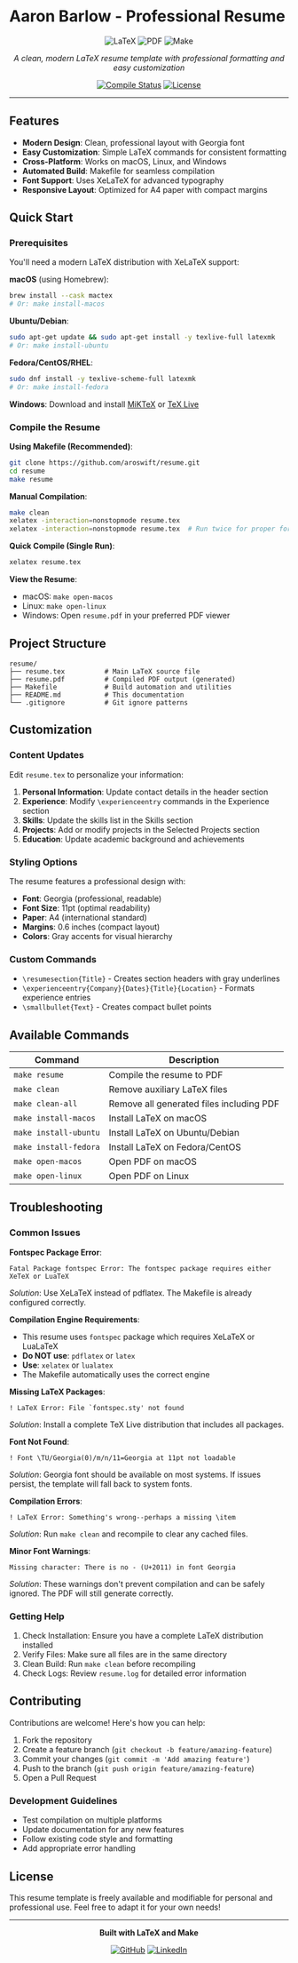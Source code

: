 # Aaron Barlow - Professional Resume

<div align="center">

![LaTeX](https://img.shields.io/badge/LaTeX-47A141?style=for-the-badge&logo=latex&logoColor=white)
![PDF](https://img.shields.io/badge/PDF-FF0000?style=for-the-badge&logo=adobe-acrobat-reader&logoColor=white)
![Make](https://img.shields.io/badge/Make-FF6B35?style=for-the-badge&logo=gnu&logoColor=white)

*A clean, modern LaTeX resume template with professional formatting and easy customization*

[![Compile Status](https://img.shields.io/badge/Compile-Status-success?style=flat-square)](https://github.com/aroswift/resume)
[![License](https://img.shields.io/badge/License-MIT-blue.svg?style=flat-square)](LICENSE)

</div>

---

## Features

- **Modern Design**: Clean, professional layout with Georgia font
- **Easy Customization**: Simple LaTeX commands for consistent formatting
- **Cross-Platform**: Works on macOS, Linux, and Windows
- **Automated Build**: Makefile for seamless compilation
- **Font Support**: Uses XeLaTeX for advanced typography
- **Responsive Layout**: Optimized for A4 paper with compact margins

## Quick Start

### Prerequisites

You'll need a modern LaTeX distribution with XeLaTeX support:

**macOS** (using Homebrew):
```bash
brew install --cask mactex
# Or: make install-macos
```

**Ubuntu/Debian**:
```bash
sudo apt-get update && sudo apt-get install -y texlive-full latexmk
# Or: make install-ubuntu
```

**Fedora/CentOS/RHEL**:
```bash
sudo dnf install -y texlive-scheme-full latexmk
# Or: make install-fedora
```

**Windows**: Download and install [MiKTeX](https://miktex.org/download) or [TeX Live](https://www.tug.org/texlive/)

### Compile the Resume

**Using Makefile (Recommended)**:
```bash
git clone https://github.com/aroswift/resume.git
cd resume
make resume
```

**Manual Compilation**:
```bash
make clean
xelatex -interaction=nonstopmode resume.tex
xelatex -interaction=nonstopmode resume.tex  # Run twice for proper formatting
```

**Quick Compile (Single Run)**:
```bash
xelatex resume.tex
```

**View the Resume**:
- macOS: `make open-macos`
- Linux: `make open-linux`
- Windows: Open `resume.pdf` in your preferred PDF viewer

## Project Structure

```
resume/
├── resume.tex          # Main LaTeX source file
├── resume.pdf          # Compiled PDF output (generated)
├── Makefile            # Build automation and utilities
├── README.md           # This documentation
└── .gitignore          # Git ignore patterns
```

## Customization

### Content Updates

Edit `resume.tex` to personalize your information:

1. **Personal Information**: Update contact details in the header section
2. **Experience**: Modify `\experienceentry` commands in the Experience section
3. **Skills**: Update the skills list in the Skills section
4. **Projects**: Add or modify projects in the Selected Projects section
5. **Education**: Update academic background and achievements

### Styling Options

The resume features a professional design with:
- **Font**: Georgia (professional, readable)
- **Font Size**: 11pt (optimal readability)
- **Paper**: A4 (international standard)
- **Margins**: 0.6 inches (compact layout)
- **Colors**: Gray accents for visual hierarchy

### Custom Commands

- `\resumesection{Title}` - Creates section headers with gray underlines
- `\experienceentry{Company}{Dates}{Title}{Location}` - Formats experience entries
- `\smallbullet{Text}` - Creates compact bullet points

## Available Commands

| Command | Description |
|---------|-------------|
| `make resume` | Compile the resume to PDF |
| `make clean` | Remove auxiliary LaTeX files |
| `make clean-all` | Remove all generated files including PDF |
| `make install-macos` | Install LaTeX on macOS |
| `make install-ubuntu` | Install LaTeX on Ubuntu/Debian |
| `make install-fedora` | Install LaTeX on Fedora/CentOS |
| `make open-macos` | Open PDF on macOS |
| `make open-linux` | Open PDF on Linux |

## Troubleshooting

### Common Issues

**Fontspec Package Error**:
```
Fatal Package fontspec Error: The fontspec package requires either XeTeX or LuaTeX
```
*Solution*: Use XeLaTeX instead of pdflatex. The Makefile is already configured correctly.

**Compilation Engine Requirements**:
- This resume uses `fontspec` package which requires XeLaTeX or LuaLaTeX
- **Do NOT use**: `pdflatex` or `latex`
- **Use**: `xelatex` or `lualatex`
- The Makefile automatically uses the correct engine

**Missing LaTeX Packages**:
```
! LaTeX Error: File `fontspec.sty' not found
```
*Solution*: Install a complete TeX Live distribution that includes all packages.

**Font Not Found**:
```
! Font \TU/Georgia(0)/m/n/11=Georgia at 11pt not loadable
```
*Solution*: Georgia font should be available on most systems. If issues persist, the template will fall back to system fonts.

**Compilation Errors**:
```
! LaTeX Error: Something's wrong--perhaps a missing \item
```
*Solution*: Run `make clean` and recompile to clear any cached files.

**Minor Font Warnings**:
```
Missing character: There is no ‑ (U+2011) in font Georgia
```
*Solution*: These warnings don't prevent compilation and can be safely ignored. The PDF will still generate correctly.

### Getting Help

1. Check Installation: Ensure you have a complete LaTeX distribution installed
2. Verify Files: Make sure all files are in the same directory
3. Clean Build: Run `make clean` before recompiling
4. Check Logs: Review `resume.log` for detailed error information

## Contributing

Contributions are welcome! Here's how you can help:

1. Fork the repository
2. Create a feature branch (`git checkout -b feature/amazing-feature`)
3. Commit your changes (`git commit -m 'Add amazing feature'`)
4. Push to the branch (`git push origin feature/amazing-feature`)
5. Open a Pull Request

### Development Guidelines

- Test compilation on multiple platforms
- Update documentation for any new features
- Follow existing code style and formatting
- Add appropriate error handling

## License

This resume template is freely available and modifiable for personal and professional use. Feel free to adapt it for your own needs!

---

<div align="center">

**Built with LaTeX and Make**

[![GitHub](https://img.shields.io/badge/GitHub-100000?style=for-the-badge&logo=github&logoColor=white)](https://github.com/aroswift)
[![LinkedIn](https://img.shields.io/badge/LinkedIn-0077B5?style=for-the-badge&logo=linkedin&logoColor=white)](https://linkedin.com/in/allaaronbarlow)

</div>
